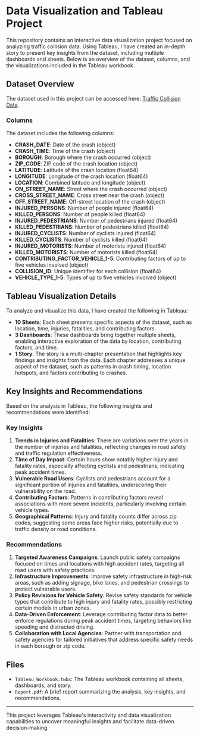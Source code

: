 # Data Visualization and Tableau Project

This repository contains an interactive data visualization project focused on analyzing traffic collision data. Using Tableau, I have created an in-depth story to present key insights from the dataset, including multiple dashboards and sheets. Below is an overview of the dataset, columns, and the visualizations included in the Tableau workbook.

## Dataset Overview
The dataset used in this project can be accessed here: [Traffic Collision Data](https://mega.nz/file/bQtlQKDY#bj5GsCbgSy_0HZGGGJYy4yQRrvuZ6VxD5NHHxQctGU4).

### Columns
The dataset includes the following columns:
- **CRASH_DATE**: Date of the crash (object)
- **CRASH_TIME**: Time of the crash (object)
- **BOROUGH**: Borough where the crash occurred (object)
- **ZIP_CODE**: ZIP code of the crash location (object)
- **LATITUDE**: Latitude of the crash location (float64)
- **LONGITUDE**: Longitude of the crash location (float64)
- **LOCATION**: Combined latitude and longitude (object)
- **ON_STREET_NAME**: Street where the crash occurred (object)
- **CROSS_STREET_NAME**: Cross street near the crash (object)
- **OFF_STREET_NAME**: Off-street location of the crash (object)
- **INJURED_PERSONS**: Number of people injured (float64)
- **KILLED_PERSONS**: Number of people killed (float64)
- **INJURED_PEDESTRIANS**: Number of pedestrians injured (float64)
- **KILLED_PEDESTRIANS**: Number of pedestrians killed (float64)
- **INJURED_CYCLISTS**: Number of cyclists injured (float64)
- **KILLED_CYCLISTS**: Number of cyclists killed (float64)
- **INJURED_MOTORISTS**: Number of motorists injured (float64)
- **KILLED_MOTORISTS**: Number of motorists killed (float64)
- **CONTRIBUTING_FACTOR_VEHICLE_1-5**: Contributing factors of up to five vehicles involved (object)
- **COLLISION_ID**: Unique identifier for each collision (float64)
- **VEHICLE_TYPE_1-5**: Types of up to five vehicles involved (object)

## Tableau Visualization Details
To analyze and visualize this data, I have created the following in Tableau:

- **10 Sheets**: Each sheet presents specific aspects of the dataset, such as location, time, injuries, fatalities, and contributing factors.
- **3 Dashboards**: These dashboards bring together multiple sheets, enabling interactive exploration of the data by location, contributing factors, and time.
- **1 Story**: The story is a multi-chapter presentation that highlights key findings and insights from the data. Each chapter addresses a unique aspect of the dataset, such as patterns in crash timing, location hotspots, and factors contributing to crashes.

## Key Insights and Recommendations
Based on the analysis in Tableau, the following insights and recommendations were identified:

### Key Insights
1. **Trends in Injuries and Fatalities**: There are variations over the years in the number of injuries and fatalities, reflecting changes in road safety and traffic regulation effectiveness.
2. **Time of Day Impact**: Certain hours show notably higher injury and fatality rates, especially affecting cyclists and pedestrians, indicating peak accident times.
3. **Vulnerable Road Users**: Cyclists and pedestrians account for a significant portion of injuries and fatalities, underscoring their vulnerability on the road.
4. **Contributing Factors**: Patterns in contributing factors reveal associations with more severe incidents, particularly involving certain vehicle types.
5. **Geographical Patterns**: Injury and fatality counts differ across zip codes, suggesting some areas face higher risks, potentially due to traffic density or road conditions.

### Recommendations
1. **Targeted Awareness Campaigns**: Launch public safety campaigns focused on times and locations with high accident rates, targeting all road users with safety practices.
2. **Infrastructure Improvements**: Improve safety infrastructure in high-risk areas, such as adding signage, bike lanes, and pedestrian crossings to protect vulnerable users.
3. **Policy Revisions for Vehicle Safety**: Revise safety standards for vehicle types that contribute to high injury and fatality rates, possibly restricting certain models in urban zones.
4. **Data-Driven Enforcement**: Leverage contributing factor data to better enforce regulations during peak accident times, targeting behaviors like speeding and distracted driving.
5. **Collaboration with Local Agencies**: Partner with transportation and safety agencies for tailored initiatives that address specific safety needs in each borough or zip code.

## Files
- `Tableau_Workbook.twbx`: The Tableau workbook containing all sheets, dashboards, and story.
- `Report.pdf`: A brief report summarizing the analysis, key insights, and recommendations.

---

This project leverages Tableau's interactivity and data visualization capabilities to uncover meaningful insights and facilitate data-driven decision-making.
